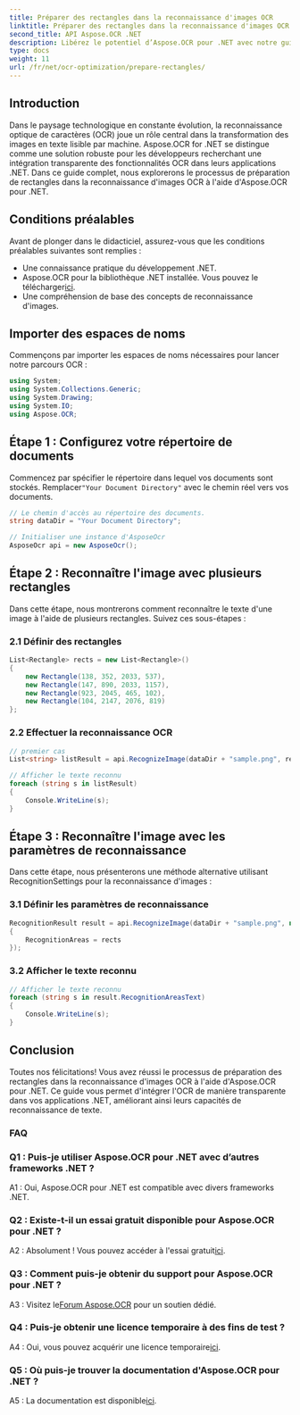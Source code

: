 ```yaml
---
title: Préparer des rectangles dans la reconnaissance d'images OCR
linktitle: Préparer des rectangles dans la reconnaissance d'images OCR
second_title: API Aspose.OCR .NET
description: Libérez le potentiel d’Aspose.OCR pour .NET avec notre guide complet. Apprenez étape par étape comment préparer des rectangles pour la reconnaissance d'images. Améliorez vos applications .NET grâce à une intégration OCR transparente.
type: docs
weight: 11
url: /fr/net/ocr-optimization/prepare-rectangles/
---
```

## Introduction

Dans le paysage technologique en constante évolution, la reconnaissance optique de caractères (OCR) joue un rôle central dans la transformation des images en texte lisible par machine. Aspose.OCR for .NET se distingue comme une solution robuste pour les développeurs recherchant une intégration transparente des fonctionnalités OCR dans leurs applications .NET. Dans ce guide complet, nous explorerons le processus de préparation de rectangles dans la reconnaissance d'images OCR à l'aide d'Aspose.OCR pour .NET.

## Conditions préalables

Avant de plonger dans le didacticiel, assurez-vous que les conditions préalables suivantes sont remplies :

- Une connaissance pratique du développement .NET.
-  Aspose.OCR pour la bibliothèque .NET installée. Vous pouvez le télécharger[ici](https://releases.aspose.com/ocr/net/).
- Une compréhension de base des concepts de reconnaissance d'images.

## Importer des espaces de noms

Commençons par importer les espaces de noms nécessaires pour lancer notre parcours OCR :

```csharp
using System;
using System.Collections.Generic;
using System.Drawing;
using System.IO;
using Aspose.OCR;
```

## Étape 1 : Configurez votre répertoire de documents

 Commencez par spécifier le répertoire dans lequel vos documents sont stockés. Remplacer`"Your Document Directory"` avec le chemin réel vers vos documents.

```csharp
// Le chemin d'accès au répertoire des documents.
string dataDir = "Your Document Directory";

// Initialiser une instance d'AsposeOcr
AsposeOcr api = new AsposeOcr();
```

## Étape 2 : Reconnaître l'image avec plusieurs rectangles

Dans cette étape, nous montrerons comment reconnaître le texte d'une image à l'aide de plusieurs rectangles. Suivez ces sous-étapes :

### 2.1 Définir des rectangles

```csharp
List<Rectangle> rects = new List<Rectangle>()
{
    new Rectangle(138, 352, 2033, 537),
    new Rectangle(147, 890, 2033, 1157),
    new Rectangle(923, 2045, 465, 102),
    new Rectangle(104, 2147, 2076, 819)
};
```

### 2.2 Effectuer la reconnaissance OCR

```csharp
// premier cas
List<string> listResult = api.RecognizeImage(dataDir + "sample.png", rects);

// Afficher le texte reconnu
foreach (string s in listResult)
{
    Console.WriteLine(s);
}
```

## Étape 3 : Reconnaître l'image avec les paramètres de reconnaissance

Dans cette étape, nous présenterons une méthode alternative utilisant RecognitionSettings pour la reconnaissance d'images :

### 3.1 Définir les paramètres de reconnaissance

```csharp
RecognitionResult result = api.RecognizeImage(dataDir + "sample.png", new RecognitionSettings
{
    RecognitionAreas = rects
});
```

### 3.2 Afficher le texte reconnu

```csharp
// Afficher le texte reconnu
foreach (string s in result.RecognitionAreasText)
{
    Console.WriteLine(s);
}
```

## Conclusion

Toutes nos félicitations! Vous avez réussi le processus de préparation des rectangles dans la reconnaissance d'images OCR à l'aide d'Aspose.OCR pour .NET. Ce guide vous permet d'intégrer l'OCR de manière transparente dans vos applications .NET, améliorant ainsi leurs capacités de reconnaissance de texte.

### FAQ

### Q1 : Puis-je utiliser Aspose.OCR pour .NET avec d’autres frameworks .NET ?

A1 : Oui, Aspose.OCR pour .NET est compatible avec divers frameworks .NET.

### Q2 : Existe-t-il un essai gratuit disponible pour Aspose.OCR pour .NET ?

 A2 : Absolument ! Vous pouvez accéder à l'essai gratuit[ici](https://releases.aspose.com/).

### Q3 : Comment puis-je obtenir du support pour Aspose.OCR pour .NET ?

 A3 : Visitez le[Forum Aspose.OCR](https://forum.aspose.com/c/ocr/16) pour un soutien dédié.

### Q4 : Puis-je obtenir une licence temporaire à des fins de test ?

 A4 : Oui, vous pouvez acquérir une licence temporaire[ici](https://purchase.aspose.com/temporary-license/).

### Q5 : Où puis-je trouver la documentation d'Aspose.OCR pour .NET ?

 A5 : La documentation est disponible[ici](https://reference.aspose.com/ocr/net/).